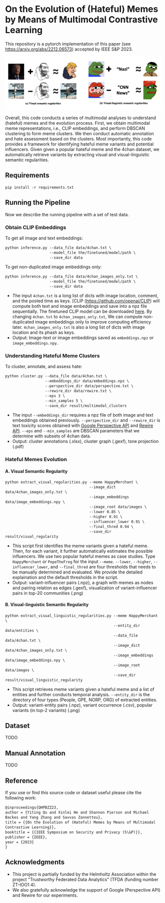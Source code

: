 # On the Evolution of (Hateful) Memes by Means of Multimodal Contrastive Learning

This repository is a pytorch implementation of this paper (see https://arxiv.org/abs/2212.06573) accepted by IEEE S&P 2023.

![regularity](assets/regularity.png)

Overall, this code conducts a series of multimodal analyses to understand (hateful) memes and the evolution process. First, we obtain
multimodal meme representations, i.e., CLIP embeddings, and perform DBSCAN clustering to form meme clusters. We then conduct automatic annotation and hate assessment based on the clusters. Most importantly, this code provides a framework for identifying hateful meme variants and potential influencers. Given given a popular hateful meme and the 4chan dataset, we automatically retrieve variants by extracting visual and visual-linguistic semantic regularities.


## Requirements
```
pip install -r requirements.txt
```
## Running the Pipeline

Now we describe the running pipeline with a set of test data.

### Obtain CLIP Embeddings

To get all image and text embeddings:
```
python inference.py --data_file data/4chan.txt \
                    --model_file the/finetuned/model/path \
                    --save_dir data
```
To get non-duplicated image embeddings only:
```
python inference.py --data_file data/4chan_images_only.txt \
                    --model_file the/finetuned/model/path \
                    --save_dir data
```
- The input `4chan.txt` is a long list of dicts with image location, comment, and the posted time as keys. [CLIP (https://github.com/openai/CLIP) will compute both text and image embeddings and save into a npz file sequentially. The finetuned
CLIP model can be downloaded [here](). By changing `4chan.txt` to `4chan_images_only.txt`, We can compute non-duplicated image embeddings only to improve computing efficiency later. `4chan_images_only.txt` is also a long list of dicts with image location and its phash as keys. 
- Output: Image-text or image embeddings saved as `embeddings.npz` or `image_embeddings.npy`.

### Understanding Hateful Meme Clusters

To cluster, annotate, and assess hate:
```
python cluster.py --data_file data/4chan.txt \
                  --embeddings_dir data/embeddings.npz \
                  --perspective_dir data/perspective.txt \
                  --rewire_dir data/rewire.txt \
                  --eps 3 \
                  --min_samples 5 \
                  --save_dir result/multimodal_clusters
```
- The input `--embeddings_dir` requires a npz file of both image and text embeddings obtained previously. `--perspective_dir` and `--rewire_dir` is text toxicity scores obtained with [Google Perspective API](https://perspectiveapi.com/) and [Rewire API](https://rewire.online/). `--eps` and `--min_samples` are DBSCAN parameters that we determine with subsets of 4chan data. 
- Output: cluster annotations (.xlsx), cluster graph (.gexf), tsne projection (.pdf)

### Hateful Memes Evolution


#### A. Visual Semantic Regularity
```
python extract_visual_regularities.py --meme HappyMerchant \
                                      --image_dict data/4chan_images_only.txt \
                                      --image_embeddings data/image_embeddings.npy \
                                      --image_root data/images \
                                      --lower 0.85 \
                                      --higher 0.91 \
                                      --influencer_lower 0.91 \
                                      --final_thred 0.94 \
                                      --save_dir result/visual_regularity
```
- This script first identifies the meme variants given a hateful meme. Then, for each variant, it further automatically estimates the possible influencers. We use two popular hateful memes as case studies. Type `HappyMerchant` or `PepeTheFrog` for the input `--meme`. `--lower`, `--higher`, `--influencer_lower`, and `--final_thred` are four thresholds that needs to be manually determined and evaluated. We provide the detailed explaination and the default thresholds in the script. 
- Output: variant-influencer pairs (.npz), a graph with memes as nodes and pairing relation as edges (.gexf), visualization of variant-influencer pairs in top-20 communities (.png)

#### B. Visual-linguistic Semantic Regularity
```
python extract_visual_linguistic_regularities.py --meme HappyMerchant \
                                                 --entity_dir data/entities \
                                                 --data_file data/4chan.txt \
                                                 --image_dict data/4chan_images_only.txt \
                                                 --image_embeddings data/image_embeddings.npy \
                                                 --image_root data/images \
                                                 --save_dir result/visual_linguistic_regularity
```
- This script retrieves meme variants given a hateful meme and a list of entities and further conducts temporal analysis. `--entity_dir` is the directory of four types (People, GPE, NORP, ORG) of extracted entities.
- Output: variant-entity pairs (.npz), variant occurrence (.csv), popular variants (in top-2 variants) (.png)

## Dataset

TODO

## Manual Annotation

TODO

## Reference

If you use or find this source code or dataset useful please cite the
following work:
```
@inproceedings{QHPBZZ23,
author = {Yiting Qu and Xinlei He and Shannon Pierson and Michael Backes and Yang Zhang and Savvas Zannettou},
title = {{On the Evolution of (Hateful) Memes by Means of Multimodal Contrastive Learning}},
booktitle = {{IEEE Symposium on Security and Privacy (S\&P)}},
publisher = {IEEE},
year = {2023}
}
```
## Acknowledgments

- This project is partially funded by the Helmholtz Association within the project "Trustworthy Federated Data Analytics" (TFDA (funding number ZT-IOO1 4).
- We also gratefully acknowledge the support of Google (Perspective API) and Rewire for our experiments.

